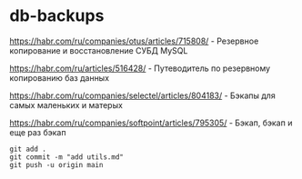 # db-backups

https://habr.com/ru/companies/otus/articles/715808/ - Резервное копирование и восстановление СУБД MySQL

https://habr.com/ru/articles/516428/ - Путеводитель по резервному копированию баз данных

https://habr.com/ru/companies/selectel/articles/804183/ - Бэкапы для самых маленьких и матерых

https://habr.com/ru/companies/softpoint/articles/795305/ - Бэкап, бэкап и еще раз бэкап








```
git add .
git commit -m "add utils.md"
git push -u origin main
```